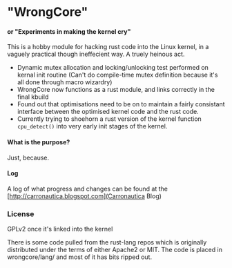# "WrongCore"
#### or "Experiments in making the kernel cry"

This is a hobby module for hacking rust code into the Linux kernel, in a vaguely practical though ineffecient way. A truely heinous act.

* Dynamic mutex allocation and locking/unlocking test performed on kernal init routine (Can't do compile-time mutex definition because it's all done through macro wizardry)
* WrongCore now functions as a rust module, and links correctly in the final kbuild
* Found out that optimisations need to be on to maintain a fairly consistant interface between the optimised kernel code and the rust code.
* Currently trying to shoehorn a rust version of the kernel function `cpu_detect()` into very early init stages of the kernel.

#### What is the purpose?

Just, because.

#### Log

A log of what progress and changes can be found at the [http://carronautica.blogspot.com](Carronautica Blog)

### License

GPLv2 once it's linked into the kernel

There is some code pulled from the rust-lang repos which is originally distributed under the terms of either Apache2 or MIT. The code is placed in wrongcore/lang/ and most of it has bits ripped out.
